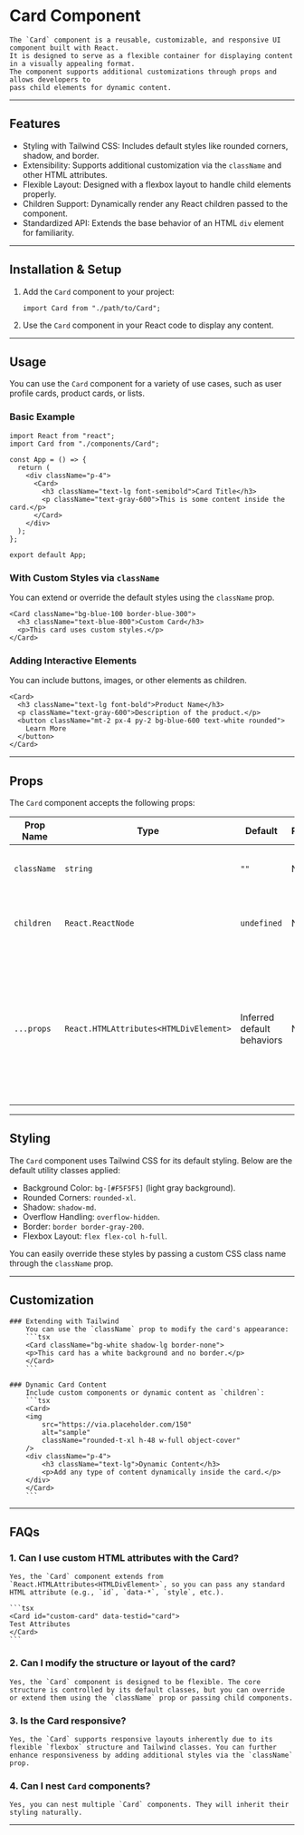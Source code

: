 # Card Component

    The `Card` component is a reusable, customizable, and responsive UI component built with React. 
    It is designed to serve as a flexible container for displaying content in a visually appealing format. 
    The component supports additional customizations through props and allows developers to 
    pass child elements for dynamic content.

---

## Features

- Styling with Tailwind CSS: Includes default styles like rounded corners, shadow, and border.
- Extensibility: Supports additional customization via the `className` and other HTML attributes.
- Flexible Layout: Designed with a flexbox layout to handle child elements properly.
- Children Support: Dynamically render any React children passed to the component.
- Standardized API: Extends the base behavior of an HTML `div` element for familiarity.

---

## Installation & Setup

1. Add the `Card` component to your project:
   ```tsx
   import Card from "./path/to/Card";
   ```
2. Use the `Card` component in your React code to display any content.

---

## Usage

You can use the `Card` component for a variety of use cases, such as user profile cards, product cards, or lists.

### Basic Example

```tsx
import React from "react";
import Card from "./components/Card";

const App = () => {
  return (
    <div className="p-4">
      <Card>
        <h3 className="text-lg font-semibold">Card Title</h3>
        <p className="text-gray-600">This is some content inside the card.</p>
      </Card>
    </div>
  );
};

export default App;
```

### With Custom Styles via `className`
You can extend or override the default styles using the `className` prop.

```tsx
<Card className="bg-blue-100 border-blue-300">
  <h3 className="text-blue-800">Custom Card</h3>
  <p>This card uses custom styles.</p>
</Card>
```

### Adding Interactive Elements
You can include buttons, images, or other elements as children.

```tsx
<Card>
  <h3 className="text-lg font-bold">Product Name</h3>
  <p className="text-gray-600">Description of the product.</p>
  <button className="mt-2 px-4 py-2 bg-blue-600 text-white rounded">
    Learn More
  </button>
</Card>
```

---

## Props

The `Card` component accepts the following props:

| Prop Name | Type                           | Default                | Required | Description                                                                                                             |
|---------------|------------------------------------|----------------------------|--------------|-----------------------------------------------------------------------------------------------------------------------------|
| `className`   | `string`                          | `""`                       | No           | Additional classes to customize the styling.                                                                                |
| `children`    | `React.ReactNode`                 | `undefined`                | No           | The content rendered inside the card.                                                                                       |
| `...props`    | `React.HTMLAttributes<HTMLDivElement>` | Inferred default behaviors | No           | Any additional props, such as styles, event handlers, or custom attributes inherited from the native `div` HTML element.    |

---

## Styling

The `Card` component uses Tailwind CSS for its default styling. Below are the default utility classes applied:

- Background Color: `bg-[#F5F5F5]` (light gray background).
- Rounded Corners: `rounded-xl`.
- Shadow: `shadow-md`.
- Overflow Handling: `overflow-hidden`.
- Border: `border border-gray-200`.
- Flexbox Layout: `flex flex-col h-full`.

You can easily override these styles by passing a custom CSS class name through the `className` prop.

---

## Customization

    ### Extending with Tailwind
        You can use the `className` prop to modify the card's appearance:
        ```tsx
        <Card className="bg-white shadow-lg border-none">
        <p>This card has a white background and no border.</p>
        </Card>
        ```

    ### Dynamic Card Content
        Include custom components or dynamic content as `children`:
        ```tsx
        <Card>
        <img
            src="https://via.placeholder.com/150"
            alt="sample"
            className="rounded-t-xl h-48 w-full object-cover"
        />
        <div className="p-4">
            <h3 className="text-lg">Dynamic Content</h3>
            <p>Add any type of content dynamically inside the card.</p>
        </div>
        </Card>
        ```

---

## FAQs

### 1. Can I use custom HTML attributes with the Card?
    Yes, the `Card` component extends from `React.HTMLAttributes<HTMLDivElement>`, so you can pass any standard HTML attribute (e.g., `id`, `data-*`, `style`, etc.).

    ```tsx
    <Card id="custom-card" data-testid="card">
    Test Attributes
    </Card>
    ```

### 2. Can I modify the structure or layout of the card?
    Yes, the `Card` component is designed to be flexible. The core structure is controlled by its default classes, but you can override or extend them using the `className` prop or passing child components.

### 3. Is the Card responsive?
    Yes, the `Card` supports responsive layouts inherently due to its flexible `flexbox` structure and Tailwind classes. You can further enhance responsiveness by adding additional styles via the `className` prop.

### 4. Can I nest `Card` components?
    Yes, you can nest multiple `Card` components. They will inherit their styling naturally.

---